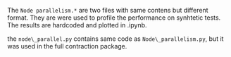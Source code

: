 The `Node parallelism.*` are two files with same contens but different format.
They are were used to profile the performance on synhtetic tests.
The results are hardcoded and plotted in .ipynb.

the `node\_parallel.py` contains same code as `Node\_parallelism.py`, but it was used in the full contraction package.

